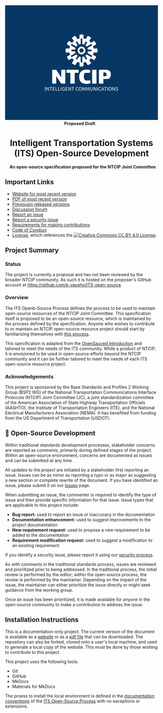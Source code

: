 <div align="center">
  <img alt="NTCIP" src="images/NTCIP.jpg">
  <strong>Proposed Draft</strong>    
  <h1>Intelligent Transportation Systems (ITS) Open-Source Development</h1>
  <strong>An open-source specification proposed for the NTCIP Joint Committee</strong>
</div>

## Important Links

- [Website for most recent version](https://k-vaughn.github.io/ITS-open-source/)
- [PDF of most recent version](https://k-vaughn.github.io/ITS-open-source/)
- [Previously released versions](https://www.github.com/k-vaughn/ITS-open-source/releases)
- [Discussion forum](https://k-vaughn.github.io/ITS-open-source/discussions)
- [Report an issue](https://k-vaughn.github.io/ITS-open-source/issues)
- [Report a security issue](SECURITY.md)
- [Requirements for making contributions](CONTRIBUTING.md)
- [Code of Conduct](CODE_OF_CONDUCT.md)
- [License](LICENSE.md), which references the [![Creative Commons CC BY 4.0 License](https://i.creativecommons.org/l/by/4.0/88x31.png)](https://creativecommons.org/licenses/by/4.0/). 

## Project Summary

### Status

The project is currently a proposal and has not been reviewed by the broader NTCIP community. As such it is hosted on the proposer's GitHub account at https://github.com/k-vaughn/ITS-open-source.

### Overview

The ITS Openb-Source Process defines the process to be used to maintain open-source resources of the NTCIP Joint Committee. This specification itself is proposed to be an open-source resource, which is maintained by the process defined by the specification. Anyone who wishes to contribute to or maintain an NTCIP open-source resource project should start by familiarizing themselves with [this process](https://k-vaughn.github.io/ITS-open-source/).

This specification is adapted from the [OpenSauced Introduction](https://github.com/open-sauced/intro) and tailored to meet the needs of the ITS community. While a product of NTCIP, it is envisioned to be used in open-source efforts beyond the NTCIP community and it can be further tailored to meet the needs of each ITS open-source resource project.

### Acknowledgements
This project is sponsored by the Base Standards and Profiles 2 Working Group (BSP2 WG) of the National Transportation Communications Interface Protocols (NTCIP) Joint Committee (JC), a joint standardization committee of the American Association of State Highway Transportation Officials (AASHTO), the Institute of Transportation Engineers (ITE), and the National Electrical Manufacturers Association (NEMA). It has benefited from funding from the US Department of Transportation (USDOT).

## 🤝 Open-Source Development

Within traditional standards development processes, stakeholder concerns are reported as comments, primarily during defined stages of the project. Within an open-source environment, concerns are documented as issues and can be submitted at any time. 

All updates to the project are initiated by a stakeholder first reporting an issue. Issues can be as minor as reporting a typo or as major as suggesting a new section or complete rewrite of the document. If you have identified an issue, please submit it on our [Issues](https://k-vaughn.github.io/ITS-open-source/issues) page.

When submitting an issue, the commenter is required to identify the type of issue and then provide specific information for that issue. Issue types that are applicable to this project include:

- **Bug report:** used to report an issue or inaccuracy in the documentation
- **Documentation enhancement:** used to suggest improvements to the project documentation
- **New requirement request:** used to propose a new requirement to be added to the documentation
- **Requirement modification request:** used to suggest a modification to an existing requirement

If you identify a security issue, please report it using our [security process](SECURITY.md).

As with comments in the traditional standards process, issues are reviewed and prioritized prior to being addressed. In the traditional process, the initial review is performed by the editor; within the open-source process, the review is performed by the maintainer. Depending on the impact of the issue, the maintainer can either prioritize the issue directly or might seek guidance from the working group.

Once an issue has been prioritized, it is made available for anyone in the open-source community to make a contribution to address the issue.

## Installation Instructions

This is a documentation-only project. The current version of the document is available as a [website](https://k-vaughn.github.io/ITS-open-source/) or as a [pdf file](https://k-vaughn.github.io/ITS-open-source/pdf) that can be downloaded. The repository can also be forked, cloned onto a user's local machine, and used to generate a local copy of the website. This must be done by those wishing to contribute to this project. 

This project uses the following tools:

- Git
- GitHub
- MkDocs
- Materials for MkDocs

The proess to install the local environment is defined in the [documentation conventions](https://k-vaughn.github.io/ITS-open-source/) of the [ITS Open-Source Process](https://k-vaughn.github.io/ITS-open-source/) with no exceptions or extensions. 

